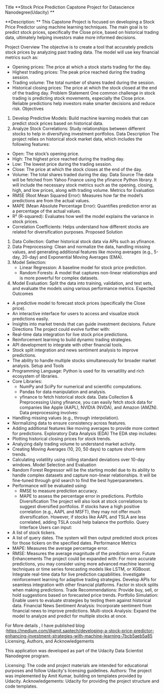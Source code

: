 Title **Stock Price Prediction Capstone Project for Datascience Nanodegree(Udacity) **

**Description: **
This Capstone Project is focused on developing a Stock Price Predictor using machine learning techniques. The main goal is to predict stock prices, specifically the Close price, based on historical trading data, ultimately helping investors make more informed decisions.

Project Overview
The objective is to create a tool that accurately predicts stock prices by analyzing past trading data. The model will use key financial metrics such as:
* Opening prices: The price at which a stock starts trading for the day.
* Highest trading prices: The peak price reached during the trading session.
* Trading volume: The total number of shares traded during the session.
* Historical closing prices: The price at which the stock closed at the end of the trading day.
Problem Statement
One common challenge in stock trading is predicting stock movements, especially the Close price. Reliable predictions help investors make smarter decisions and reduce risk.
Objectives
1. Develop Predictive Models: Build machine learning models that can predict stock prices based on historical data.
2. Analyze Stock Correlations: Study relationships between different stocks to help in diversifying investment portfolios.
Data Description
The project relies on historical stock market data, which includes the following features:
* Open: The stock’s opening price.
* High: The highest price reached during the trading day.
* Low: The lowest price during the trading session.
* Close: The price at which the stock closes at the end of the day.
* Volume: The total shares traded during the day.
Data Source
The data will be fetched from Yahoo Finance using the yfinance Python library. It will include the necessary stock metrics such as the opening, closing, high, and low prices, along with trading volume.
Metrics for Evaluation
* RMSE (Root Mean Squared Error): Measures how far the model’s predictions are from the actual values.
* MAPE (Mean Absolute Percentage Error): Quantifies prediction error as a percentage of the actual values.
* R² (R-squared): Evaluates how well the model explains the variance in stock prices.
* Correlation Coefficients: Helps understand how different stocks are related for diversification purposes.
Proposed Solution
1. Data Collection: Gather historical stock data via APIs such as yfinance.
2. Data Preprocessing: Clean and normalize the data, handling missing values, and generating additional features like moving averages (e.g., 5-day, 20-day) and Exponential Moving Averages (EMA).
3. Model Selection:
    * Linear Regression: A baseline model for stock price prediction.
    * Random Forests: A model that captures non-linear relationships and is more powerful for complex datasets.
4. Model Evaluation: Split the data into training, validation, and test sets, and evaluate the models using various performance metrics.
Expected Outcomes
* A predictive model to forecast stock prices (specifically the Close price).
* An interactive interface for users to access and visualize stock predictions easily.
* Insights into market trends that can guide investment decisions.
Future Directions
The project could evolve further with:
* Real-time data integration for live stock price predictions.
* Reinforcement learning to build dynamic trading strategies.
* API development to integrate with other financial tools.
* Stock split integration and news sentiment analysis to improve predictions.
* The ability to handle multiple stocks simultaneously for broader market analysis.
Setup and Tools
* Programming Language: Python is used for its versatility and rich ecosystem of libraries.
* Core Libraries:
    * NumPy and SciPy for numerical and scientific computations.
    * Pandas for data manipulation and analysis.
    * yfinance to fetch historical stock data.
Data Collection & Preprocessing
Using yfinance, you can easily fetch stock data for companies like Apple (AAPL), NVIDIA (NVDA), and Amazon (AMZN). Data preprocessing involves:
* Handling missing values (e.g., through interpolation).
* Normalizing data to ensure consistency across features.
* Adding additional features like moving averages to provide more context for predictions.
Exploratory Data Analysis (EDA)
The EDA step includes:
* Plotting historical closing prices for stock trends.
* Analyzing daily trading volume to understand market activity.
* Creating Moving Averages (10, 20, 50 days) to capture short-term trends.
* Calculating volatility using rolling standard deviations over 10-day windows.
Model Selection and Evaluation
* Random Forest Regressor will be the starting model due to its ability to handle complex datasets and capture non-linear relationships. It will be fine-tuned through grid search to find the best hyperparameters.
* Performance will be evaluated using:
    * RMSE to measure prediction accuracy.
    * MAPE to assess the percentage error in predictions.
Portfolio Diversification
The project will also look at stock correlations to suggest diversified portfolios. If stocks have a high positive correlation (e.g., AAPL and MSFT), they may not offer much diversification. However, if stocks like AAPL and TSLA are less correlated, adding TSLA could help balance the portfolio.
Query Interface
Users can input:
* A list of stock tickers.
* A list of query dates. The system will then output predicted stock prices for those tickers on the specified dates.
Performance Metrics
* MAPE: Measures the average percentage error.
* RMSE: Measures the average magnitude of the prediction error.
Future Enhancements
The project could be expanded with:
For more accurate predictions, you may consider using more advanced machine learning techniques or time series forecasting models like LSTM, or XGBoost.
Integrate real-time data for live prediction capabilities.
Investigate reinforcement learning for adaptive trading strategies.
Develop APIs for seamless integration with other financial platforms.
Factor in stock splits when making predictions.
Trade Recommendations: Provide buy, sell, or hold suggestions based on forecasted price trends.
Portfolio Simulation: Enable users to evaluate strategies by testing them against historical data.
Financial News Sentiment Analysis: Incorporate sentiment from financial news to improve predictions.
Multi-stock Analysis: Expand the model to analyze and predict for multiple stocks at once.

For More details , I have published blog :https://medium.com/@amit.saptech/developing-a-stock-price-predictor-enhancing-investment-strategies-with-machine-learning-7bcb5aeb5a85
Licensing, Authors, and Acknowledgements

This application was developed as part of the Udacity Data Scientist Nanodegree program.

Licensing: The code and project materials are intended for educational purposes and follow Udacity's licensing guidelines. Authors: The project was implemented by Amit Kumar, building on templates provided by Udacity. Acknowledgements: Udacity for providing the project structure and code templates.
